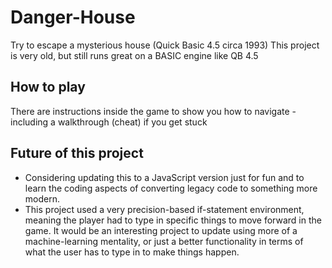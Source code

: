 # Danger-House
Try to escape a mysterious house (Quick Basic 4.5 circa 1993)
This project is very old, but still runs great on a BASIC engine like QB 4.5

## How to play
There are instructions inside the game to show you how to navigate - including a walkthrough (cheat) if you get stuck


## Future of this project
- Considering updating this to a JavaScript version just for fun and to learn the coding aspects of converting legacy code to something more modern.
- This project used a very precision-based if-statement environment, meaning the player had to type in specific things to move forward in the game.  It would be an interesting project to update using more of a machine-learning mentality, or just a better functionality in terms of what the user has to type in to make things happen.


